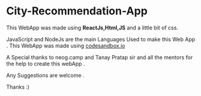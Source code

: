 # City-Recommendation-App
This WebApp was made using **ReactJs,Html,JS** and a little bit of css.

JavaScript and NodeJs are the main Languages Used to make this Web App . This WebApp was made using [codesandbox.io](https://codesandbox.io)

A Special thanks to neog.camp and Tanay Pratap sir and all the mentors for the help to create this webApp .

Any Suggestions are welcome .

Thanks :)
